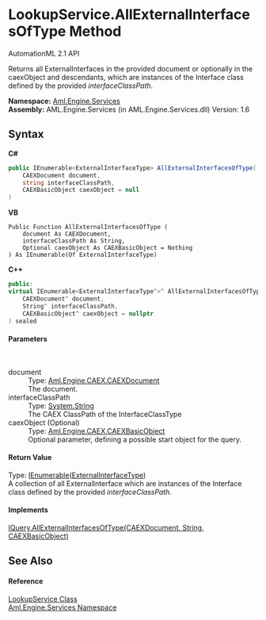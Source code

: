 # LookupService.AllExternalInterfacesOfType Method 
AutomationML 2.1 API 

Returns all ExternalInterfaces in the provided document or optionally in the caexObject and descendants, which are instances of the Interface class defined by the provided *interfaceClassPath*.

**Namespace:**&nbsp;<a href="N_Aml_Engine_Services">Aml.Engine.Services</a><br />**Assembly:**&nbsp;AML.Engine.Services (in AML.Engine.Services.dll) Version: 1.6

## Syntax

**C#**<br />
``` C#
public IEnumerable<ExternalInterfaceType> AllExternalInterfacesOfType(
	CAEXDocument document,
	string interfaceClassPath,
	CAEXBasicObject caexObject = null
)
```

**VB**<br />
``` VB
Public Function AllExternalInterfacesOfType ( 
	document As CAEXDocument,
	interfaceClassPath As String,
	Optional caexObject As CAEXBasicObject = Nothing
) As IEnumerable(Of ExternalInterfaceType)
```

**C++**<br />
``` C++
public:
virtual IEnumerable<ExternalInterfaceType^>^ AllExternalInterfacesOfType(
	CAEXDocument^ document, 
	String^ interfaceClassPath, 
	CAEXBasicObject^ caexObject = nullptr
) sealed
```


#### Parameters
&nbsp;<dl><dt>document</dt><dd>Type: <a href="T_Aml_Engine_CAEX_CAEXDocument">Aml.Engine.CAEX.CAEXDocument</a><br />The document.</dd><dt>interfaceClassPath</dt><dd>Type: <a href="https://docs.microsoft.com/dotnet/api/system.string" target="_parent" rel="noopener noreferrer">System.String</a><br />The CAEX ClassPath of the InterfaceClassType</dd><dt>caexObject (Optional)</dt><dd>Type: <a href="T_Aml_Engine_CAEX_CAEXBasicObject">Aml.Engine.CAEX.CAEXBasicObject</a><br />Optional parameter, defining a possible start object for the query.</dd></dl>

#### Return Value
Type: <a href="https://docs.microsoft.com/dotnet/api/system.collections.generic.ienumerable-1" target="_parent" rel="noopener noreferrer">IEnumerable</a>(<a href="T_Aml_Engine_CAEX_ExternalInterfaceType">ExternalInterfaceType</a>)<br />A collection of all ExternalInterface which are instances of the Interface class defined by the provided *interfaceClassPath*.

#### Implements
<a href="M_Aml_Engine_Services_Interfaces_IQuery_AllExternalInterfacesOfType">IQuery.AllExternalInterfacesOfType(CAEXDocument, String, CAEXBasicObject)</a><br />

## See Also


#### Reference
<a href="T_Aml_Engine_Services_LookupService">LookupService Class</a><br /><a href="N_Aml_Engine_Services">Aml.Engine.Services Namespace</a><br />